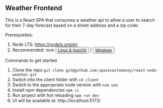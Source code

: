 ## Weather Frontend

This is a React SPA that consumes a weather api to allow a user to search for their 7-day forecast based on a street address and a zip code:

Prerequisites:
1. Node LTS: https://nodejs.org/en
2. Recommended: nvm <button>[Linux & macOS](https://github.com/nvm-sh/nvm)</button> | <button>[Windows](https://github.com/coreybutler/nvm-windows)</button>

Commands to get started

1. Clone the repo `git clone git@github.com:spacecostsmoney/react-node-weather.git`
2. Switch into the client folder with `cd client`
3. Switch to the appropriate node version with `nvm use`
4. Install npm dependencies `npm ci`
5. Run project with hot reloading `npm run dev`
6. UI will be available at: http://localhost:5173/
